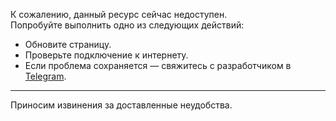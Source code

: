 
К сожалению, данный ресурс сейчас недоступен.  
Попробуйте выполнить одно из следующих действий:

-  Обновите страницу.
-  Проверьте подключение к интернету.
-  Если проблема сохраняется — свяжитесь с разработчиком в [Telegram](https://t.me/OvochJS).

---

 Приносим извинения за доставленные неудобства.